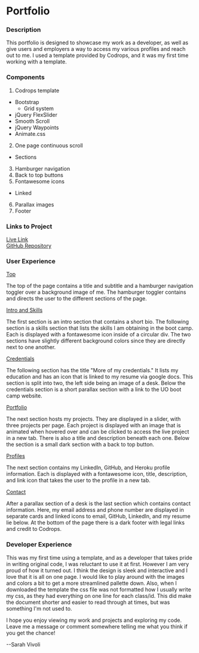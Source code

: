 # Portfolio

### Description

This portfolio is designed to showcase my work as a developer, as well as give users and employers a way to access my various profiles and reach out to me. I used a template provided by Codrops, and it was my first time working with a template.

### Components

1. Codrops template
- Bootstrap
    * Grid system
- jQuery FlexSlider
- Smooth Scroll
- jQuery Waypoints
- Animate.css
2. One page continuous scroll
- Sections
3. Hamburger navigation
4. Back to top buttons
5. Fontawesome icons
- Linked
6. Parallax images
7. Footer

### Links to Project

[Live Link](https://svivoli.github.io/Portfolio-new/)  
[GitHub Repository](https://github.com/svivoli/Portfolio-new)

### User Experience

[Top](https://i.imgur.com/TUOUHv5.jpg)

The top of the page contains a title and subtitle and a hamburger navigation toggler over a background image of me. The hamburger toggler contains and directs the user to the different sections of the page.

[Intro and Skills](https://i.imgur.com/HtQAYGt.png)

The first section is an intro section that contains a short bio. The following section is a skills section that lists the skills I am obtaining in the boot camp. Each is displayed with a fontawesome icon inside of a circular div. The two sections have slightly different background colors since they are directly next to one another.

[Credentials](https://i.imgur.com/fWs6Vtc.jpg)

The following section has the title "More of my credentials." It lists my education and has an icon that is linked to my resume via google docs. This section is split into two, the left side being an image of a desk. Below the credentials section is a short parallax section with a link to the UO boot camp website.

[Portfolio](https://i.imgur.com/eQLC0RF.jpg)

The next section hosts my projects. They are displayed in a slider, with three projects per page. Each project is displayed with an image that is animated when hovered over and can be clicked to access the live project in a new tab. There is also a title and description beneath each one. Below the section is a small dark section with a back to top button.

[Profiles](https://i.imgur.com/aIpL5dL.png)

The next section contains my LinkedIn, GitHub, and Heroku profile information. Each is displayed with a fontawesome icon, title, description, and link icon that takes the user to the profile in a new tab.

[Contact](https://i.imgur.com/yLbnBlL.png)

After a parallax section of a desk is the last section which contains contact information. Here, my email address and phone number are displayed in separate cards and linked icons to email, GitHub, LinkedIn, and my resume lie below. At the bottom of the page there is a dark footer with legal links and credit to Codrops.

### Developer Experience

This was my first time using a template, and as a developer that takes pride in writing original code, I was reluctant to use it at first. However I am very proud of how it turned out. I think the design is sleek and interactive and I love that it is all on one page. I would like to play around with the images and colors a bit to get a more streamlined pallette down. Also, when I downloaded the template the css file was not formatted how I usually write my css, as they had everything on one line for each class/id. This did make the document shorter and easier to read through at times, but was something I'm not used to.

I hope you enjoy viewing my work and projects and exploring my code. Leave me a message or comment somewhere telling me what you think if you get the chance!

--Sarah Vivoli

